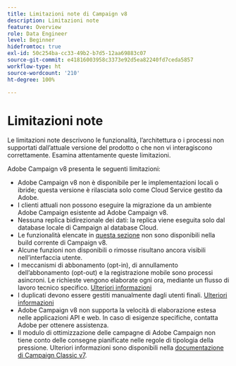 ```yaml
---
title: Limitazioni note di Campaign v8
description: Limitazioni note
feature: Overview
role: Data Engineer
level: Beginner
hidefromtoc: true
exl-id: 50c254ba-cc33-49b2-b7d5-12aa69883c07
source-git-commit: e41816003958c3373e92d5ea82240fd7ceda5857
workflow-type: ht
source-wordcount: '210'
ht-degree: 100%

---
```


# Limitazioni note

Le limitazioni note descrivono le funzionalità, l’architettura o i processi non supportati dall’attuale versione del prodotto o che non vi interagiscono correttamente. Esamina attentamente queste limitazioni.

Adobe Campaign v8 presenta le seguenti limitazioni:

* Adobe Campaign v8 non è disponibile per le implementazioni locali o ibride; questa versione è rilasciata solo come Cloud Service gestito da Adobe.
* I clienti attuali non possono eseguire la migrazione da un ambiente Adobe Campaign esistente ad Adobe Campaign v8.
* Nessuna replica bidirezionale dei dati: la replica viene eseguita solo dal database locale di Campaign al database Cloud.
* Le funzionalità elencate in [questa sezione](capability-matrix.md#gs-unavailable-features) non sono disponibili nella build corrente di Campaign v8.
* Alcune funzioni non disponibili o rimosse risultano ancora visibili nell’interfaccia utente.
* I meccanismi di abbonamento (opt-in), di annullamento dell’abbonamento (opt-out) e la registrazione mobile sono processi asincroni. Le richieste vengono elaborate ogni ora, mediante un flusso di lavoro tecnico specifico. [Ulteriori informazioni](../config/replication.md#tech-wf)
* I duplicati devono essere gestiti manualmente dagli utenti finali. [Ulteriori informazioni](../dev/keys.md)
* Adobe Campaign v8 non supporta la velocità di elaborazione estesa nelle applicazioni API e web. In caso di esigenze specifiche, contatta Adobe per ottenere assistenza.
* Il modulo di ottimizzazione delle campagne di Adobe Campaign non tiene conto delle consegne pianificate nelle regole di tipologia della pressione. Ulteriori informazioni sono disponibili nella [documentazione di Campaign Classic v7](https://experienceleague.adobe.com/docs/campaign-classic/using/orchestrating-campaigns/campaign-optimization/pressure-rules.html?lang=it#setting-the-period).